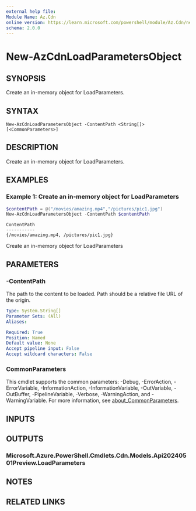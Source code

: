 ```yaml
---
external help file:
Module Name: Az.Cdn
online version: https://learn.microsoft.com/powershell/module/Az.Cdn/new-AzCdnLoadParametersObject
schema: 2.0.0
---
```


# New-AzCdnLoadParametersObject

## SYNOPSIS
Create an in-memory object for LoadParameters.

## SYNTAX

```
New-AzCdnLoadParametersObject -ContentPath <String[]> [<CommonParameters>]
```

## DESCRIPTION
Create an in-memory object for LoadParameters.

## EXAMPLES

### Example 1: Create an in-memory object for LoadParameters
```powershell
$contentPath = @("/movies/amazing.mp4","/pictures/pic1.jpg")
New-AzCdnLoadParametersObject -ContentPath $contentPath
```

```output
ContentPath
-----------
{/movies/amazing.mp4, /pictures/pic1.jpg}
```

Create an in-memory object for LoadParameters

## PARAMETERS

### -ContentPath
The path to the content to be loaded.
Path should be a relative file URL of the origin.

```yaml
Type: System.String[]
Parameter Sets: (All)
Aliases:

Required: True
Position: Named
Default value: None
Accept pipeline input: False
Accept wildcard characters: False
```

### CommonParameters
This cmdlet supports the common parameters: -Debug, -ErrorAction, -ErrorVariable, -InformationAction, -InformationVariable, -OutVariable, -OutBuffer, -PipelineVariable, -Verbose, -WarningAction, and -WarningVariable. For more information, see [about_CommonParameters](http://go.microsoft.com/fwlink/?LinkID=113216).

## INPUTS

## OUTPUTS

### Microsoft.Azure.PowerShell.Cmdlets.Cdn.Models.Api20240501Preview.LoadParameters

## NOTES

## RELATED LINKS


